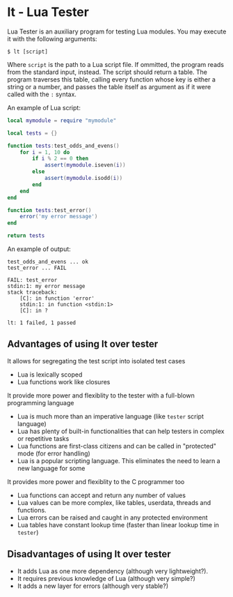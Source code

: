 # lt - Lua Tester

Lua Tester is an auxiliary program for testing Lua modules.
You may execute it with the following arguments:

```
$ lt [script]
```

Where `script` is the path to a Lua script file.
If ommitted, the program reads from the standard input, instead.
The script should return a table.
The program traverses this table, calling every function whose key is either a string or a number,
and passes the table itself as argument as if it were called with the `:` syntax.

An example of Lua script:

```lua
local mymodule = require "mymodule"

local tests = {}

function tests:test_odds_and_evens()
	for i = 1, 10 do
		if i % 2 == 0 then
			assert(mymodule.iseven(i))
		else
			assert(mymodule.isodd(i))
		end
	end
end

function tests:test_error()
	error('my error message')
end

return tests
```

An example of output:

```
test_odds_and_evens ... ok
test_error ... FAIL

FAIL: test_error
stdin:1: my error message
stack traceback:
	[C]: in function 'error'
	stdin:1: in function <stdin:1>
	[C]: in ?

lt: 1 failed, 1 passed
```

## Advantages of using lt over tester

It allows for segregating the test script into isolated test cases
* Lua is lexically scoped
* Lua functions work like closures

It provide more power and flexiblity to the tester with a full-blown programming language
* Lua is much more than an imperative language (like `tester` script language)
* Lua has plenty of built-in functionalities that can help testers in complex or repetitive tasks
* Lua functions are first-class citizens and can be called in "protected" mode (for error handling)
* Lua is a popular scripting language. This eliminates the need to learn a new language for some

It provides more power and flexiblity to the C programmer too
* Lua functions can accept and return any number of values
* Lua values can be more complex, like tables, userdata, threads and functions.
* Lua errors can be raised and caught in any protected environment
* Lua tables have constant lookup time (faster than linear lookup time in `tester`)

## Disadvantages of using lt over tester

* It adds Lua as one more dependency (although very lightweight?).
* It requires previous knowledge of Lua (although very simple?)
* It adds a new layer for errors (although very stable?)
